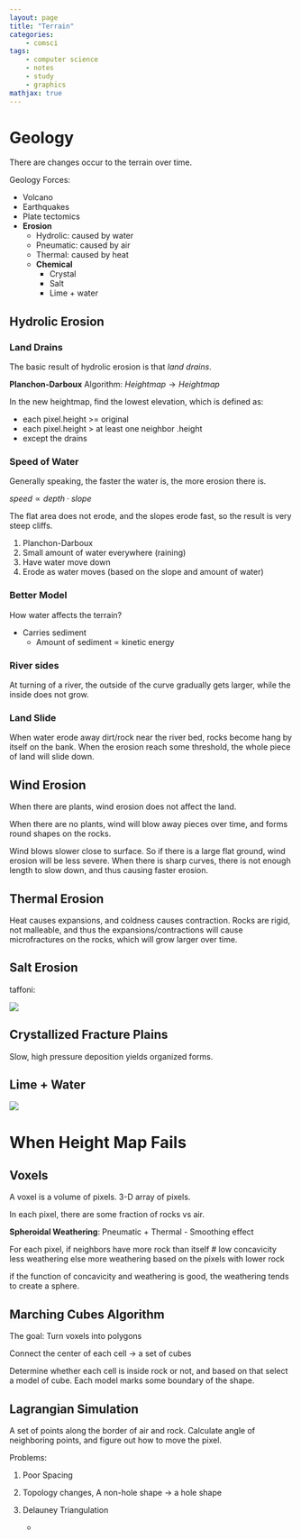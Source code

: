 ```yaml
---
layout: page
title: "Terrain"
categories:
    - comsci
tags:
    - computer science
    - notes
    - study
    - graphics
mathjax: true
---
```


# Geology

There are changes occur to the terrain over time.

Geology Forces:

- Volcano
- Earthquakes
- Plate tectomics
- **Erosion**
    + Hydrolic: caused by water
    + Pneumatic: caused by air
    + Thermal: caused by heat
    + **Chemical**
        * Crystal
        * Salt
        * Lime + water

## Hydrolic Erosion

### Land Drains

The basic result of hydrolic erosion is that *land drains*. 

**Planchon-Darboux** Algorithm: $Heightmap \to Heightmap$

In the new heightmap, find the lowest elevation, which is defined as:

- each pixel.height >= original
- each pixel.height > at least one neighbor .height
- except the drains

### Speed of Water

Generally speaking, the faster the water is, the more erosion there is.

$speed \propto depth \cdot slope$

The flat area does not erode, and the slopes erode fast, so the result is very steep cliffs.

1. Planchon-Darboux
2. Small amount of water everywhere (raining)
3. Have water move down
4. Erode as water moves (based on the slope and amount of water)

### Better Model

How water affects the terrain?

- Carries sediment
    + Amount of sediment $\propto$ kinetic energy

### River sides

At turning of a river, the outside of the curve gradually gets larger, while the inside does not grow. 

### Land Slide

When water erode away dirt/rock near the river bed, rocks become hang by itself on the bank. When the erosion reach some threshold, the whole piece of land will slide down.

## Wind Erosion

When there are plants, wind erosion does not affect the land.

When there are no plants, wind will blow away pieces over time, and forms round shapes on the rocks. 

Wind blows slower close to surface. So if there is a large flat ground, wind erosion will be less severe. When there is sharp curves, there is not enough length to slow down, and thus causing faster erosion.

## Thermal Erosion

Heat causes expansions, and coldness causes contraction. Rocks are rigid, not malleable, and thus the expansions/contractions will cause microfractures on the rocks, which will grow larger over time. 

## Salt Erosion

taffoni: 

![](https://www.2tout2rien.fr/wp-content/uploads/2014/05/taffoni-tafoni-roches-a-erosion-circulaire-9.jpg)

## Crystallized Fracture Plains

Slow, high pressure deposition yields organized forms.


## Lime + Water

![](http://www.adventure-caves.com/images/cave_types_ice_caves.jpg)

# When Height Map Fails

## Voxels

A voxel is a volume of pixels. 3-D array of pixels.

In each pixel, there are some fraction of rocks vs air. 

**Spheroidal Weathering**: Pneumatic + Thermal 
    - Smoothing effect

For each pixel,
    if neighbors have more rock than itself # low concavicity
        less weathering
    else
        more weathering
        based on the pixels with lower rock


if the function of concavicity and weathering is good, the weathering tends to create a sphere.

## Marching Cubes Algorithm

The goal: Turn voxels into polygons

Connect the center of each cell -> a set of cubes

Determine whether each cell is inside rock or not, and based on that select a model of cube. Each model marks some boundary of the shape. 


## Lagrangian Simulation

A set of points along the border of air and rock. Calculate angle of neighboring points, and figure out how to move the pixel. 

Problems:

1. Poor Spacing
2. Topology changes, A non-hole shape -> a hole shape
3. Delauney Triangulation

    - 

